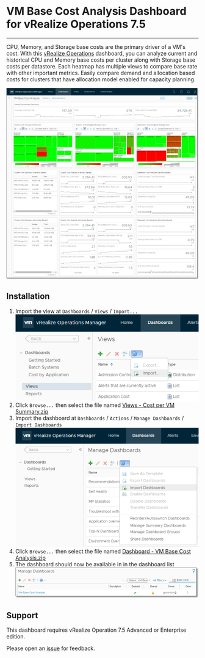 # VM Base Cost Analysis Dashboard for vRealize Operations 7.5
---------

CPU, Memory, and Storage base costs are the primary driver of a VM's cost.  With this [vRealize Operations](https://www.vmware.com/products/vrealize-operations.html) dashboard, you can analyze current and historical CPU and Memory base costs per cluster along with Storage base costs per datastore.  Each heatmap has multiple views to compare base rate with other important metrics.  Easily compare demand and allocation based costs for clusters that have allocation model enabled for capacity planning.

![VM Base Cost Analysis Dashboard](Dashboard.png)


## Installation
1. Import the view at `Dashboards` / `Views` / `Import...`  
![Import View](Import_View.png)
2. Click `Browse...` then select the file named [Views - Cost per VM Summary.zip](https://github.com/notoriousbdg/vrops-dashboard-vm_base_cost_analysis/raw/master/Views%20-%20Cost%20per%20VM%20Summary.zip)
3. Import the dashboard at `Dashboards` / `Actions` / `Manage Dashboards` / `Import Dashboards`  
![Import Dashboard](Import_Dashboard.png)
4. Click `Browse...` then select the file named [Dashboard - VM Base Cost Analysis.zip](https://github.com/notoriousbdg/vrops-dashboard-vm_base_cost_analysis/raw/master/Dashboard%20-%20VM%20Base%20Cost%20Analysis.zip)
5. The dashboard should now be available in in the dashboard list  
![Dashboard List](Dashboard_List.png)


## Support
This dashboard requires vRealize Operation 7.5 Advanced or Enterprise edition.

Please open an [issue](https://github.com/notoriousbdg/vrops-dashboard-vm_base_cost_analysis/issues) for feedback.
